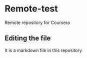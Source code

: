 # Remote-test
Remote repository for Coursera
## Editing the file
It is a markdown file in this repository
